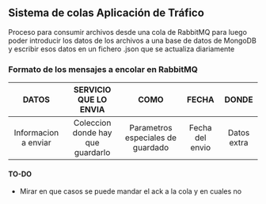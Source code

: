 ## Sistema de colas Aplicación de Tráfico

Proceso para consumir archivos desde una cola de RabbitMQ para luego poder introducir los datos de los archivos a una base de datos de MongoDB y escribir esos datos en un fichero .json que se actualiza diariamente

### Formato de los mensajes a encolar en RabbitMQ

|  DATOS | SERVICIO QUE LO ENVIA | COMO | FECHA | DONDE |
| :------: | :---------------------: | :----: | :-----: | :-----: |
| Informacion a enviar | Coleccion donde hay que guardarlo | Parametros especiales de guardado | Fecha del envio | Datos extra |


#### TO-DO
 - Mirar en que casos se puede mandar el ack a la cola y en cuales no
